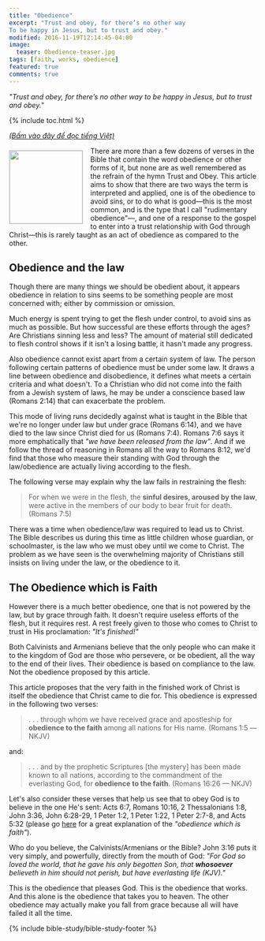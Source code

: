 ```yaml
---
title: "Obedience"
excerpt: "Trust and obey, for there’s no other way
To be happy in Jesus, but to trust and obey."
modified: 2016-11-19T12:14:45-04:00
image: 
  teaser: Obedience-teaser.jpg
tags: [faith, works, obedience]
featured: true
comments: true
---
```


<em>"Trust and obey, for there’s no other way to be happy in Jesus, but to trust and obey."</em>

{% include toc.html %}

<a href="{{ site.url }}{% post_url 2016-12-29-Su-vang-loi %}"><em>(Bấm vào đây để đọc tiếng Việt)</em></a>

<img alt src="{{ site.url }}/assets/images/Obedience-teaser.jpg" style="border: 1px solid #cccccc; margin: 7px 15px 0px 0px; max-width: 100%; height: 148px; padding: 0px; float: left;">
There are more than a few dozens of verses in the Bible that contain the word obedience or other forms of it, but none are as well remembered as the refrain of the hymn Trust and Obey. This article aims to show that there are two ways the term is interpreted and applied, one is of the obedience to avoid sins, or to do what is good&mdash;this is the most common, and is the type that I call "rudimentary obedience"&mdash;, and one of a response to the gospel to enter into a trust relationship with God through Christ&mdash;this is rarely taught as an act of obedience as compared to the other.

## Obedience and the law

Though there are many things we should be obedient about, it appears obedience in relation to sins seems to be something people are most concerned with; either by commission or omission.

Much energy is spent trying to get the flesh under control, to avoid sins as much as possible. But how successful are these efforts through the ages? Are Christians sinning less and less? The amount of material still dedicated to flesh control shows if it isn't a losing battle, it hasn't made any progress.

Also obedience cannot exist apart from a certain system of law. The person following certain patterns of obedience must be under some law. It draws a line between obedience and disobedience, it defines what meets a certain criteria and what doesn't. To a Christian who did not come into the faith from a Jewish system of laws, he may be under a conscience based law (Romans 2:14) that can exacerbate the problem.

This mode of living runs decidedly against what is taught in the Bible that we're no longer under law but under grace (Romans 6:14), and we have died to the law since Christ died for us (Romans 7:4). Romans 7:6 says it more emphatically that <em>"we have been released from the law"</em>. And if we follow the thread of reasoning in Romans all the way to Romans 8:12, we'd find that those who measure their standing with God through the law/obedience are actually living according to the flesh.

The following verse may explain why the law fails in restraining the flesh:

> For when we were in the flesh, the <strong>sinful desires, aroused by the law</strong>, were active in the members of our body to bear fruit for death. (Romans 7:5)

There was a time when obedience/law was required to lead us to Christ. The Bible describes us during this time as little children whose guardian, or schoolmaster, is the law who we must obey until we come to Christ. The problem as we have seen is the overwhelming majority of Christians still insists on living under the law, or the obedience to it.

## The Obedience which is Faith
                                               
However there is a much better obedience, one that is not powered by the law, but by grace through faith. It doesn't require useless efforts of the flesh, but it requires rest. A rest freely given to those who comes to Christ to trust in His proclamation: <em>"It's finished!"</em>

Both Calvinists and Armenians believe that the only people who can make it to the kingdom of God are those who persevere, or be obedient, all the way to the end of their lives. Their obedience is based on compliance to the law. Not the obedience proposed by this article.

This article proposes that the very faith in the finished work of Christ is itself the obedience that Christ came to die for. This obedience is expressed in the following two verses:

> . . . through whom we have received grace and apostleship for <strong>obedience to the faith</strong> among all nations for His name. (Romans 1:5 &mdash;NKJV)

and:

> . . . and by the prophetic Scriptures [the mystery] has been made known to all nations, according to the commandment of the everlasting God, for <strong>obedience to the faith</strong>. (Romans 16:26 &mdash; NKJV)

Let's also consider these verses that help us see that to obey God is to believe in the one He's sent: Acts 6:7, Romans 10:16, 2 Thessalonians 1:8, John 3:36, John 6:28-29, 1 Peter 1:2, 1 Peter 1:22, 1 Peter 2:7-8, and Acts 5:32 (please go <a href="https://faithalone.org/magazine/y1993/93july3.html" target="_blank">here</a> for a great explanation of the <em>"obedience which is faith"</em>).

Who do you believe, the Calvinists/Armenians or the Bible? John 3:16 puts it very simply, and powerfully, directly from the mouth of God: <em>"For God so loved the world, that he gave his only begotten Son, that <strong>whosoever</strong> believeth in him should not perish, but have everlasting life (KJV)."</em>

This is the obedience that pleases God. This is the obedience that works. And this alone is the obedience that takes you to heaven. The other obedience may actually make you fall from grace because all will have failed it all the time.

{% include bible-study/bible-study-footer %}
